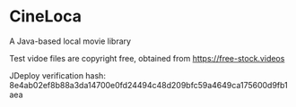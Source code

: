 # CineLoca
A Java-based local movie library

Test vidoe files are copyright free, obtained from https://free-stock.videos 


JDeploy verification hash: 8e4ab02ef8b88a3da14700e0fd24494c48d209bfc59a4649ca175600d9fb1aea
